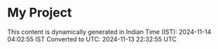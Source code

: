 # My Project

This content is dynamically generated in Indian Time (IST): 2024-11-14 04:02:55 IST
Converted to UTC: 2024-11-13 22:32:55 UTC
